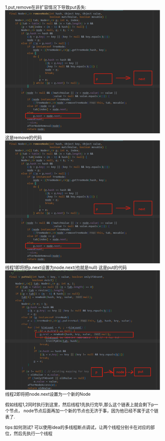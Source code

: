 1.put,remove在非扩容情况下导致put丢失:
<img src= "../resources/1.png"/>
这是remove的代码
![put remove](../resources/1.png "put remove")
线程1即将把p.next设置为node.next(也就是null)
这是put的代码
![put remove](../resources/2.png "put remove")
线程2即将把node.next设置为一个新的Node

假如线程1,2同时执行到这里，然后线程1先执行完毕,那么这个链表上就会剩下p一个节点，
node节点后面再加一个新的节点也无济于事，因为他已经不属于这个链表了.

tips:如何测试?
可以使用idea的多线程断点调试，让两个线程分别卡在对应的部位，然后先执行一个线程
